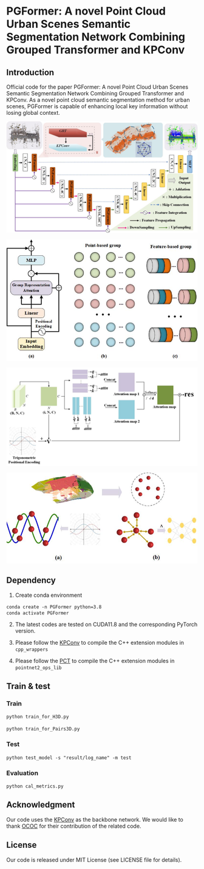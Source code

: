 # PGFormer: A novel Point Cloud Urban Scenes Semantic Segmentation Network Combining Grouped Transformer and KPConv
## Introduction
Official code for the paper PGFormer: A novel Point Cloud Urban Scenes Semantic Segmentation Network Combining Grouped Transformer and KPConv.
As a novel point cloud semantic segmentation method for urban scenes, PGFormer is capable of enhancing local key information without losing global context. 

![Pipeline](https://github.com/Kange7/PGFormer/blob/main/doc/Pipeline.jpg)

![Grouped Transformer](https://github.com/Kange7/PGFormer/blob/main/doc/GroupedTransformer.jpg)

![GRT block](https://github.com/Kange7/PGFormer/blob/main/doc/GRTblock.jpg)

![Pisitional Encoding](https://github.com/Kange7/PGFormer/blob/main/doc/PE.jpg)

## Dependency

1. Create conda environment
```
conda create -n PGFormer python=3.8
conda activate PGFormer
```

2. The latest codes are tested on CUDA11.8 and the corresponding PyTorch version.

3. Please follow the <a href="https://github.com/HuguesTHOMAS/KPConv-PyTorch">KPConv</a> to compile the C++ extension modules in `cpp_wrappers`

4. Please follow the <a href="https://github.com/Strawberry-Eat-Mango/PCT_Pytorch">PCT</a> to compile the C++ extension modules in `pointnet2_ops_lib`

## Train & test

### Train
```
python train_for_H3D.py

python train_for_Pairs3D.py
```
### Test

```
python test_model -s "result/log_name" -m test
```
### Evaluation
```
python cal_metrics.py
```




## Acknowledgment

Our code uses the <a href="https://github.com/HuguesTHOMAS/KPConv-PyTorch">KPConv</a> as the backbone network.
We would like to thank <a href="https://github.com/PuzoW/One-Class-One-Click">OCOC</a> for their contribution of the related code.

## License
Our code is released under MIT License (see LICENSE file for details).
